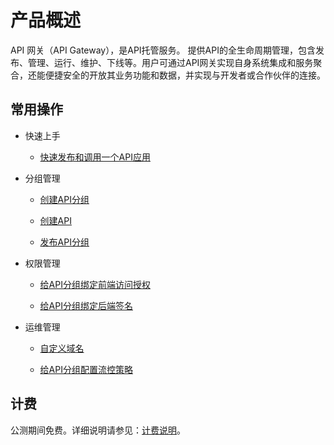 
# 产品概述

API 网关（API Gateway），是API托管服务。 提供API的全生命周期管理，包含发布、管理、运行、维护、下线等。用户可通过API网关实现自身系统集成和服务聚合，还能便捷安全的开放其业务功能和数据，并实现与开发者或合作伙伴的连接。




## 常用操作

- 快速上手
	- [快速发布和调用一个API应用](../Best-Practices/example_for_create_api.md)

- 分组管理
	- [创建API分组](../Operation-Guide/Create-APIGroup/Create-APIGroup.md)
	
	- [创建API](../Operation-Guide/Create-API/Create-API.md)
	
 	- [发布API分组](../Operation-Guide/Create-Publish/Create-Publish.md)
	

- 权限管理
	- [给API分组绑定前端访问授权](../Operation-Guide/Create-Auth/Create-Auth.md)
	
	- [给API分组绑定后端签名](../Operation-Guide/Create-BackSign/Create-BackSign.md)
	
 
- 运维管理
	- [自定义域名](../Operation-Guide/Create-APIGroup/Create-Domain.md)
	
	- [给API分组配置流控策略](../Operation-Guide/Create-Stream/Create-Stream.md)
	

## 计费
公测期间免费。详细说明请参见：[计费说明](../Pricing/Billing-Rules.md)。
